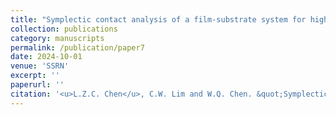 ```yaml
---
title: "Symplectic contact analysis of a film-substrate system for high-throughout material characterization"
collection: publications
category: manuscripts
permalink: /publication/paper7
date: 2024-10-01
venue: 'SSRN'
excerpt: ''
paperurl: ''
citation: '<u>L.Z.C. Chen</u>, C.W. Lim and W.Q. Chen. &quot;Symplectic contact analysis of a film-substrate system for horizontally graded material characterization. &quot; <i>SSRN</i>, 2025.'
---
```

